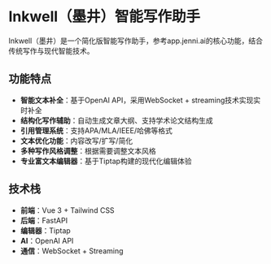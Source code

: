 # Inkwell（墨井）智能写作助手

Inkwell（墨井）是一个简化版智能写作助手，参考app.jenni.ai的核心功能，结合传统写作与现代智能技术。

## 功能特点

- **智能文本补全**：基于OpenAI API，采用WebSocket + streaming技术实现实时补全
- **结构化写作辅助**：自动生成文章大纲、支持学术论文结构生成
- **引用管理系统**：支持APA/MLA/IEEE/哈佛等格式
- **文本优化功能**：内容改写/扩写/简化
- **多种写作风格调整**：根据需要调整文本风格
- **专业富文本编辑器**：基于Tiptap构建的现代化编辑体验

## 技术栈

- **前端**：Vue 3 + Tailwind CSS
- **后端**：FastAPI
- **编辑器**：Tiptap
- **AI**：OpenAI API
- **通信**：WebSocket + Streaming
